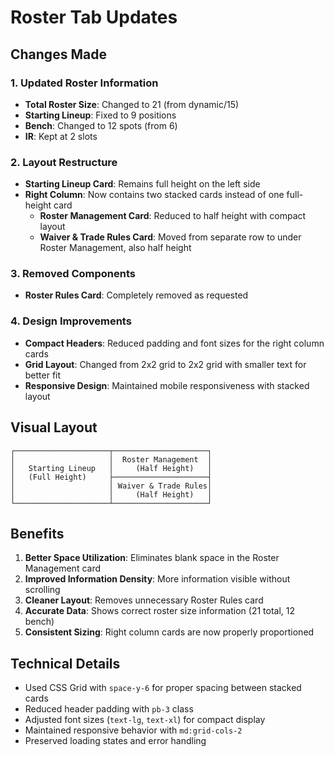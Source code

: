 # Roster Tab Updates

## Changes Made

### 1. Updated Roster Information
- **Total Roster Size**: Changed to 21 (from dynamic/15)
- **Starting Lineup**: Fixed to 9 positions
- **Bench**: Changed to 12 spots (from 6)
- **IR**: Kept at 2 slots

### 2. Layout Restructure
- **Starting Lineup Card**: Remains full height on the left side
- **Right Column**: Now contains two stacked cards instead of one full-height card
  - **Roster Management Card**: Reduced to half height with compact layout
  - **Waiver & Trade Rules Card**: Moved from separate row to under Roster Management, also half height

### 3. Removed Components
- **Roster Rules Card**: Completely removed as requested

### 4. Design Improvements
- **Compact Headers**: Reduced padding and font sizes for the right column cards
- **Grid Layout**: Changed from 2x2 grid to 2x2 grid with smaller text for better fit
- **Responsive Design**: Maintained mobile responsiveness with stacked layout

## Visual Layout

```
┌─────────────────────┬─────────────────────┐
│                     │  Roster Management  │
│   Starting Lineup   │     (Half Height)   │
│   (Full Height)     ├─────────────────────┤
│                     │ Waiver & Trade Rules│
│                     │     (Half Height)   │
└─────────────────────┴─────────────────────┘
```

## Benefits

1. **Better Space Utilization**: Eliminates blank space in the Roster Management card
2. **Improved Information Density**: More information visible without scrolling
3. **Cleaner Layout**: Removes unnecessary Roster Rules card
4. **Accurate Data**: Shows correct roster size information (21 total, 12 bench)
5. **Consistent Sizing**: Right column cards are now properly proportioned

## Technical Details

- Used CSS Grid with `space-y-6` for proper spacing between stacked cards
- Reduced header padding with `pb-3` class
- Adjusted font sizes (`text-lg`, `text-xl`) for compact display
- Maintained responsive behavior with `md:grid-cols-2`
- Preserved loading states and error handling